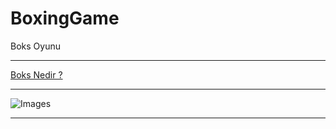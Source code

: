 # BoxingGame

Boks Oyunu

----------------------------------------------------------

[Boks Nedir ?](https://tr.wikipedia.org/wiki/Boks)

-----------------------------------------------------------

![Images](http://t0.gstatic.com/licensed-image?q=tbn:ANd9GcRXE3fGjScdI0t-3ZDMbJq2sE9trl85SGuQv8nTdpxQqGnsCcN_CpG2yNoC2vey0mEj6JhnuQnZVOWDu2JXZVU)

-----------------------------------------------------------